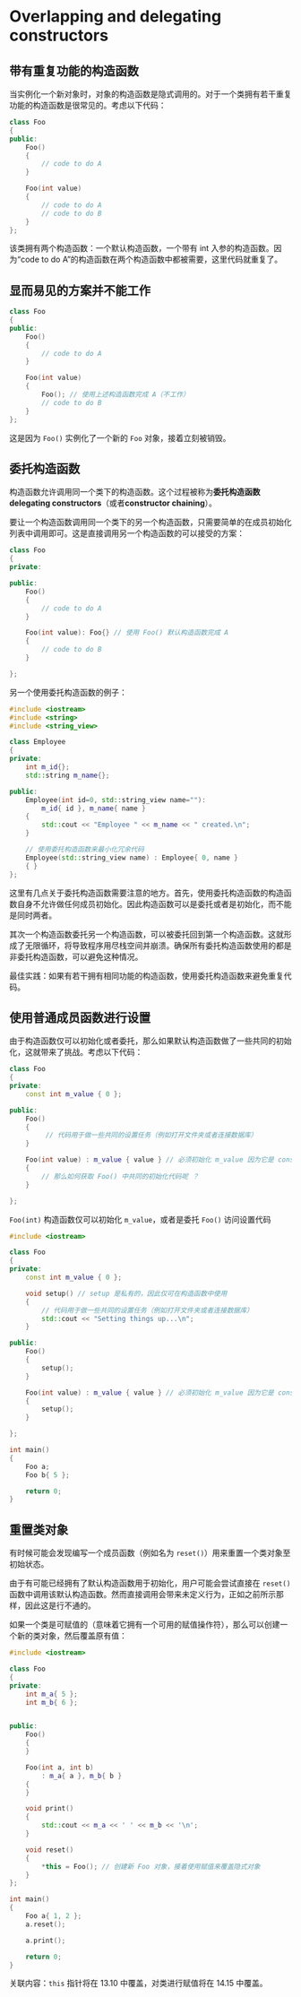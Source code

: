 # Overlapping and delegating constructors

## 带有重复功能的构造函数

当实例化一个新对象时，对象的构造函数是隐式调用的。对于一个类拥有若干重复功能的构造函数是很常见的。考虑以下代码：

```cpp
class Foo
{
public:
    Foo()
    {
        // code to do A
    }

    Foo(int value)
    {
        // code to do A
        // code to do B
    }
};
```

该类拥有两个构造函数：一个默认构造函数，一个带有 int 入参的构造函数。因为“code to do A”的构造函数在两个构造函数中都被需要，这里代码就重复了。

## 显而易见的方案并不能工作

```cpp
class Foo
{
public:
    Foo()
    {
        // code to do A
    }

    Foo(int value)
    {
        Foo(); // 使用上述构造函数完成 A（不工作）
        // code to do B
    }
};
```

这是因为 `Foo()` 实例化了一个新的 `Foo` 对象，接着立刻被销毁。

## 委托构造函数

构造函数允许调用同一个类下的构造函数。这个过程被称为**委托构造函数 delegating constructors**（或者**constructor chaining**）。

要让一个构造函数调用同一个类下的另一个构造函数，只需要简单的在成员初始化列表中调用即可。这是直接调用另一个构造函数的可以接受的方案：

```cpp
class Foo
{
private:

public:
    Foo()
    {
        // code to do A
    }

    Foo(int value): Foo{} // 使用 Foo() 默认构造函数完成 A
    {
        // code to do B
    }

};
```

另一个使用委托构造函数的例子：

```cpp
#include <iostream>
#include <string>
#include <string_view>

class Employee
{
private:
    int m_id{};
    std::string m_name{};

public:
    Employee(int id=0, std::string_view name=""):
        m_id{ id }, m_name{ name }
    {
        std::cout << "Employee " << m_name << " created.\n";
    }

    // 使用委托构造函数来最小化冗余代码
    Employee(std::string_view name) : Employee{ 0, name }
    { }
};
```

这里有几点关于委托构造函数需要注意的地方。首先，使用委托构造函数的构造函数自身不允许做任何成员初始化。因此构造函数可以是委托或者是初始化，而不能是同时两者。

其次一个构造函数委托另一个构造函数，可以被委托回到第一个构造函数。这就形成了无限循环，将导致程序用尽栈空间并崩溃。确保所有委托构造函数使用的都是非委托构造函数，可以避免这种情况。

最佳实践：如果有若干拥有相同功能的构造函数，使用委托构造函数来避免重复代码。

## 使用普通成员函数进行设置

由于构造函数仅可以初始化或者委托，那么如果默认构造函数做了一些共同的初始化，这就带来了挑战。考虑以下代码：

```cpp
class Foo
{
private:
    const int m_value { 0 };

public:
    Foo()
    {
         // 代码用于做一些共同的设置任务（例如打开文件夹或者连接数据库）
    }

    Foo(int value) : m_value { value } // 必须初始化 m_value 因为它是 const
    {
        // 那么如何获取 Foo() 中共同的初始化代码呢 ？
    }

};
```

`Foo(int)` 构造函数仅可以初始化 `m_value`，或者是委托 `Foo()` 访问设置代码

```cpp
#include <iostream>

class Foo
{
private:
    const int m_value { 0 };

    void setup() // setup 是私有的，因此仅可在构造函数中使用
    {
        // 代码用于做一些共同的设置任务（例如打开文件夹或者连接数据库）
        std::cout << "Setting things up...\n";
    }

public:
    Foo()
    {
        setup();
    }

    Foo(int value) : m_value { value } // 必须初始化 m_value 因为它是 const
    {
        setup();
    }

};

int main()
{
    Foo a;
    Foo b{ 5 };

    return 0;
}
```

## 重置类对象

有时候可能会发现编写一个成员函数（例如名为 `reset()`）用来重置一个类对象至初始状态。

由于有可能已经拥有了默认构造函数用于初始化，用户可能会尝试直接在 `reset()` 函数中调用该默认构造函数。然而直接调用会带来未定义行为，正如之前所示那样，因此这是行不通的。

如果一个类是可赋值的（意味着它拥有一个可用的赋值操作符），那么可以创建一个新的类对象，然后覆盖原有值：

```cpp
#include <iostream>

class Foo
{
private:
    int m_a{ 5 };
    int m_b{ 6 };


public:
    Foo()
    {
    }

    Foo(int a, int b)
        : m_a{ a }, m_b{ b }
    {
    }

    void print()
    {
        std::cout << m_a << ' ' << m_b << '\n';
    }

    void reset()
    {
        *this = Foo(); // 创建新 Foo 对象，接着使用赋值来覆盖隐式对象
    }
};

int main()
{
    Foo a{ 1, 2 };
    a.reset();

    a.print();

    return 0;
}
```

关联内容：`this` 指针将在 13.10 中覆盖，对类进行赋值将在 14.15 中覆盖。
